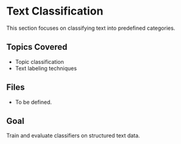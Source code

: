 # Text Classification

This section focuses on classifying text into predefined categories.

## Topics Covered
- Topic classification
- Text labeling techniques

## Files
- To be defined.

## Goal
Train and evaluate classifiers on structured text data.

